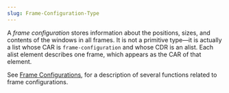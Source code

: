 ```yaml
---
slug: Frame-Configuration-Type
---
```


A *frame configuration* stores information about the positions, sizes, and contents of the windows in all frames. It is not a primitive type—it is actually a list whose CAR is `frame-configuration` and whose CDR is an alist. Each alist element describes one frame, which appears as the CAR of that element.

See [Frame Configurations](Frame-Configurations), for a description of several functions related to frame configurations.

